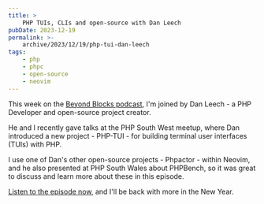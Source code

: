 ```yaml
---
title: >
    PHP TUIs, CLIs and open-source with Dan Leech
pubDate: 2023-12-19
permalink: >-
    archive/2023/12/19/php-tui-dan-leech
tags:
    - php
    - phpc
    - open-source
    - neovim
---
```


This week on the [Beyond Blocks podcast][podcast], I'm joined by Dan Leech - a PHP Developer and open-source project creator.

He and I recently gave talks at the PHP South West meetup, where Dan introduced a new project - PHP-TUI - for building terminal user interfaces (TUIs) with PHP.

I use one of Dan's other open-source projects - Phpactor - within Neovim, and he also presented at PHP South Wales about PHPBench, so it was great to discuss and learn more about these in this episode.

[Listen to the episode now][episode], and I'll be back with more in the New Year.

[episode]: {{site.url}}/podcast/6-dan-leech-php-tui
[podcast]: {{site.url}}/podcast
